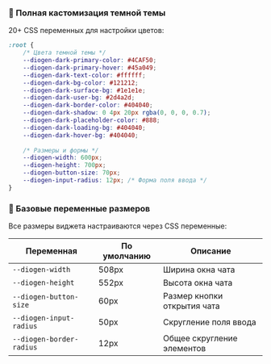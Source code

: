 ### 🎨 Полная кастомизация темной темы
20+ CSS переменных для настройки цветов:
```css
:root {
    /* Цвета темной темы */
    --diogen-dark-primary-color: #4CAF50;
    --diogen-dark-primary-hover: #45a049;
    --diogen-dark-text-color: #ffffff;
    --diogen-dark-bg-color: #121212;
    --diogen-dark-surface-bg: #1e1e1e;
    --diogen-dark-user-bg: #2d4a2d;
    --diogen-dark-border-color: #404040;
    --diogen-dark-shadow: 0 4px 20px rgba(0, 0, 0, 0.7);
    --diogen-dark-placeholder-color: #888;
    --diogen-dark-loading-bg: #404040;
    --diogen-dark-hover-bg: #404040;
    
    /* Размеры и формы */
    --diogen-width: 600px;
    --diogen-height: 700px;
    --diogen-button-size: 70px;
    --diogen-input-radius: 12px; /* Форма поля ввода */
}
```

### 📏 Базовые переменные размеров
Все размеры виджета настраиваются через CSS переменные:

| Переменная | По умолчанию | Описание |
|------------|--------------|----------|
| `--diogen-width` | 508px | Ширина окна чата |
| `--diogen-height` | 552px | Высота окна чата |
| `--diogen-button-size` | 60px | Размер кнопки открытия чата |
| `--diogen-input-radius` | 50px | Скругление поля ввода |
| `--diogen-border-radius` | 12px | Общее скругление элементов | 